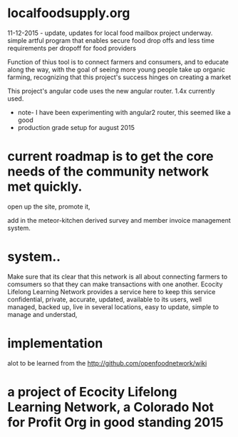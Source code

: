 # localfoodsupply.org


11-12-2015 - update, updates for local food mailbox project underway.
 simple artful program that enables secure food drop offs and less time requirements per dropoff for food providers


Function of thius tool is to connect farmers and consumers, and to educate along the way, with the goal of seeing more young people take up organic farming, recognizing that this project's success hinges on creating a market


This project's angular code uses the new angular router. 1.4x currently used. 
- note- I have been experimenting with angular2 router, this seemed like a good
- production grade setup for august 2015

# current roadmap is to get the core needs of the community network met quickly.

open up the site,
promote it, 


add in the
meteor-kitchen 
derived survey 
and member invoice 
management system.


# system..

Make sure that its clear that this network is all about connecting farmers to comsumers so that they
can make transactions with one another.  Ecocity Lifelong Learning Network provides a service here to
keep this service confidential, private, accurate, updated, available to its users, well managed, backed up,
live in several locations, easy to update, simple to manage and understad, 

# implementation

alot to be learned from the http://github.com/openfoodnetwork/wiki


# a project of Ecocity Lifelong Learning Network, a Colorado Not for Profit Org in good standing 2015
